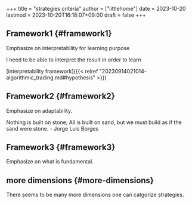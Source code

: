 +++
title = "strategies criteria"
author = ["littlehome"]
date = 2023-10-20
lastmod = 2023-10-20T16:18:07+09:00
draft = false
+++

## Framework1 {#framework1}

Emphasize on interpretability for learning purpose

I need to be able to interpret the result in order to learn

[interpretability framework]({{< relref "20230914021014-algorithmic_trading.md#hypothesis" >}})


## Framework2 {#framework2}

Emphasize on adaptability.

Nothing is built on stone; All is built on sand, but we must build as if the sand
were stone. - Jorge Luis Borges


## Framework3 {#framework3}

Emphasize on what is fundamental.


## more dimensions {#more-dimensions}

There seems to be many more dimensions one can catgorize strategies.
